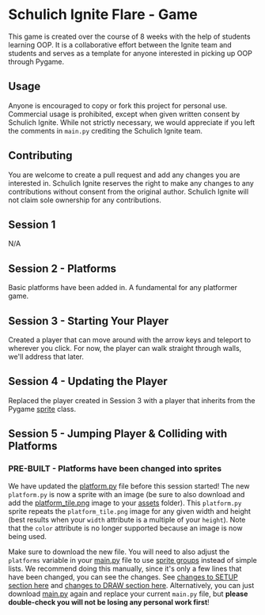 # Schulich Ignite Flare - Game
This game is created over the course of 8 weeks with the help of students learning OOP. It is a collaborative effort between the Ignite team and students and serves as a template for anyone interested in picking up OOP through Pygame.

## Usage
Anyone is encouraged to copy or fork this project for personal use. Commercial usage is prohibited, except when given written consent by Schulich Ignite. While not strictly necessary, we would appreciate if you left the comments in `main.py` crediting the Schulich Ignite team.

## Contributing
You are welcome to create a pull request and add any changes you are interested in. Schulich Ignite reserves the right to make any changes to any contributions without consent from the original author. Schulich Ignite will not claim sole ownership for any contributions.

## Session 1
N/A

## Session 2 - Platforms
Basic platforms have been added in. A fundamental for any platformer game.

## Session 3 - Starting Your Player
Created a player that can move around with the arrow keys and teleport to wherever you click.
For now, the player can walk straight through walls, we'll address that later.

## Session 4 - Updating the Player
Replaced the player created in Session 3 with a player that inherits from the Pygame [sprite](https://www.pygame.org/docs/ref/sprite.html#pygame.sprite.Sprite) class.

## Session 5 - Jumping Player & Colliding with Platforms
### PRE-BUILT - Platforms have been changed into sprites
We have updated the [platform.py](platform.py) file before this session started! The new `platform.py` is now a sprite with an image (be sure to also download and add the [platform_tile.png](assets/platform_tile.png) image to your [assets](assets) folder). This `platform.py` sprite repeats the `platform_tile.png` image for any given width and height (best results when your `width` attribute is a multiple of your `height`). Note that the `color` attribute is no longer supported because an image is now being used.

Make sure to download the new file. You will need to also adjust the `platforms` variable in your [main.py](main.py) file to use [sprite groups](https://www.pygame.org/docs/ref/sprite.html#pygame.sprite.Group) instead of simple lists. We recommend doing this manually, since it's only a few lines that have been changed, you can see the changes. See [changes to SETUP section here](https://github.com/Schulich-Ignite/flare/pull/15/files#diff-b1e8d3adfde20e6d1ec6a75976923fefcf1105bd0ac301404adba2bf76b59557R28-R38) and [changes to DRAW section here](https://github.com/Schulich-Ignite/flare/pull/15/files#diff-b1e8d3adfde20e6d1ec6a75976923fefcf1105bd0ac301404adba2bf76b59557R86). Alternatively, you can just download [main.py](main.py) again and replace your current `main.py` file, but **please double-check you will not be losing any personal work first**!
